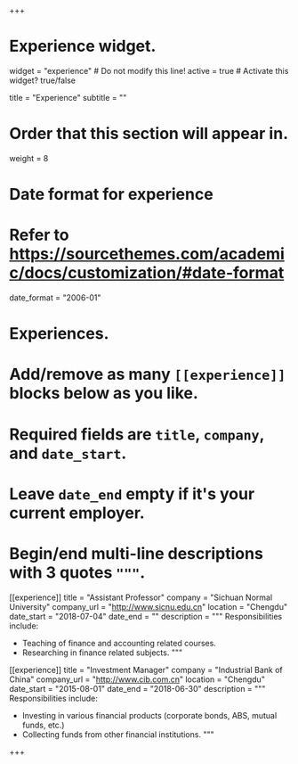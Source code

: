 +++
# Experience widget.
widget = "experience"  # Do not modify this line!
active = true  # Activate this widget? true/false

title = "Experience"
subtitle = ""

# Order that this section will appear in.
weight = 8

# Date format for experience
#   Refer to https://sourcethemes.com/academic/docs/customization/#date-format
date_format = "2006-01"

# Experiences.
#   Add/remove as many `[[experience]]` blocks below as you like.
#   Required fields are `title`, `company`, and `date_start`.
#   Leave `date_end` empty if it's your current employer.
#   Begin/end multi-line descriptions with 3 quotes `"""`.
[[experience]]
  title = "Assistant Professor"
  company = "Sichuan Normal University"
  company_url = "http://www.sicnu.edu.cn"
  location = "Chengdu"
  date_start = "2018-07-04"
  date_end = ""
  description = """
  Responsibilities include:
  
  * Teaching of finance and accounting related courses.
  * Researching in finance related subjects.
  """

[[experience]]
  title = "Investment Manager"
  company = "Industrial Bank of China"
  company_url = "http://www.cib.com.cn"
  location = "Chengdu"
  date_start = "2015-08-01"
  date_end = "2018-06-30"
  description = """
  Responsibilities include:
  
  * Investing in various financial products (corporate bonds, ABS, mutual funds, etc.)
  * Collecting funds from other financial institutions.
  """

+++
